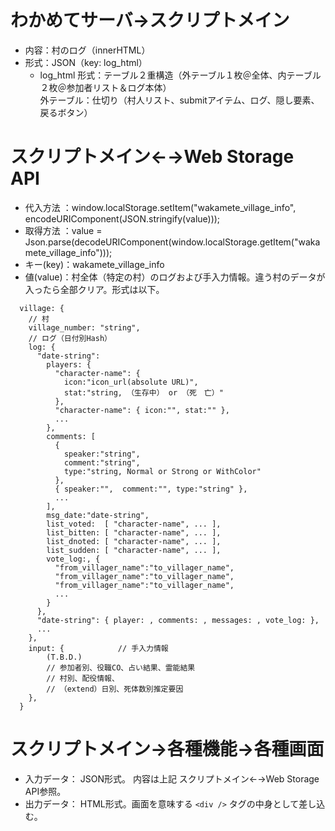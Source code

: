 # わかめてサーバ→スクリプトメイン

* 内容：村のログ（innerHTML）
* 形式：JSON（key: log_html）
    * log_html 形式：テーブル２重構造（外テーブル１枚＠全体、内テーブル２枚＠参加者リスト＆ログ本体）  
      外テーブル：仕切り（村人リスト、submitアイテム、ログ、隠し要素、戻るボタン）

# スクリプトメイン←→Web Storage API

* 代入方法 ：window.localStorage.setItem("wakamete_village_info", encodeURIComponent(JSON.stringify(value)));
* 取得方法 ：value = Json.parse(decodeURIComponent(window.localStorage.getItem("wakamete_village_info")));
* キー(key)：wakamete_village_info
* 値(value)：村全体（特定の村）のログおよび手入力情報。違う村のデータが入ったら全部クリア。形式は以下。
```
  village: {
    // 村
    village_number: "string",
    // ログ（日付別Hash）
    log: {
      "date-string":
        players: {
          "character-name": {
            icon:"icon_url(absolute URL)", 
            stat:"string, （生存中） or （死　亡）" 
          },
          "character-name": { icon:"", stat:"" },
          ...
        },
        comments: [
          {
            speaker:"string",
            comment:"string",
            type:"string, Normal or Strong or WithColor"
          },
          { speaker:"",  comment:"", type:"string" },
          ...
        ],
        msg_date:"date-string",
        list_voted:  [ "character-name", ... ],
        list_bitten: [ "character-name", ... ],
        list_dnoted: [ "character-name", ... ],
        list_sudden: [ "character-name", ... ],
        vote_log:, {
          "from_villager_name":"to_villager_name",
          "from_villager_name":"to_villager_name",
          "from_villager_name":"to_villager_name",
          ...
        }
      },
      "date-string": { player: , comments: , messages: , vote_log: },
      ...
    },
    input: {			// 手入力情報
        (T.B.D.)
        // 参加者別、役職CO、占い結果、霊能結果
        // 村別、配役情報、
        // （extend）日別、死体数別推定要因
    },
  }
```

# スクリプトメイン→各種機能→各種画面

* 入力データ： JSON形式。 内容は上記 スクリプトメイン←→Web Storage API参照。
* 出力データ： HTML形式。画面を意味する `<div />` タグの中身として差し込む。
